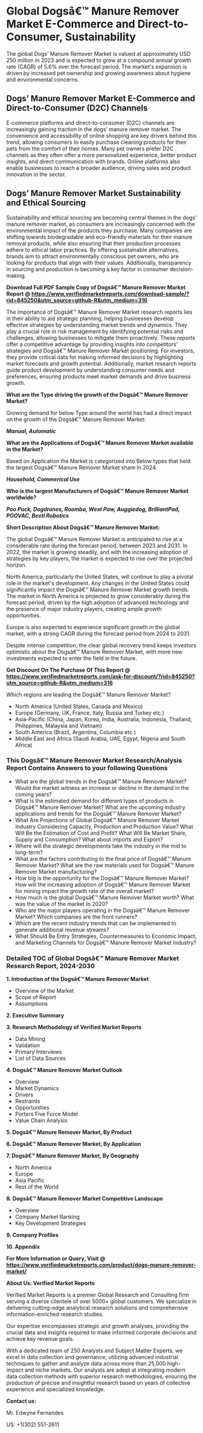 <h1>Global Dogsâ€™ Manure Remover Market E-Commerce and Direct-to-Consumer, Sustainability</h1><p class=""><p>The global Dogs’ Manure Remover Market is valued at approximately USD 250 million in 2023 and is expected to grow at a compound annual growth rate (CAGR) of 5.6% over the forecast period. The market's expansion is driven by increased pet ownership and growing awareness about hygiene and environmental concerns.</p><h2>Dogs’ Manure Remover Market E-Commerce and Direct-to-Consumer (D2C) Channels</h2><p>E-commerce platforms and direct-to-consumer (D2C) channels are increasingly gaining traction in the dogs’ manure remover market. The convenience and accessibility of online shopping are key drivers behind this trend, allowing consumers to easily purchase cleaning products for their pets from the comfort of their homes. Many pet owners prefer D2C channels as they often offer a more personalized experience, better product insights, and direct communication with brands. Online platforms also enable businesses to reach a broader audience, driving sales and product innovation in the sector.</p><h2>Dogs’ Manure Remover Market Sustainability and Ethical Sourcing</h2><p>Sustainability and ethical sourcing are becoming central themes in the dogs’ manure remover market, as consumers are increasingly concerned with the environmental impact of the products they purchase. Many companies are shifting towards biodegradable and eco-friendly materials for their manure removal products, while also ensuring that their production processes adhere to ethical labor practices. By offering sustainable alternatives, brands aim to attract environmentally conscious pet owners, who are looking for products that align with their values. Additionally, transparency in sourcing and production is becoming a key factor in consumer decision-making.</p></p><p class=""><strong>Download Full PDF Sample Copy of Dogsâ€™ Manure Remover Market Report @ <a href="https://www.verifiedmarketreports.com/download-sample/?rid=845250&utm_source=github-R&utm_medium=316" target="_blank">https://www.verifiedmarketreports.com/download-sample/?rid=845250&utm_source=github-R&utm_medium=316</a></strong></p><p>The importance of&nbsp;Dogsâ€™ Manure Remover Market research reports lies in their ability to aid strategic planning, helping businesses develop effective strategies by understanding market trends and dynamics. They play a crucial role in risk management by identifying potential risks and challenges, allowing businesses to mitigate them proactively. These reports offer a competitive advantage by providing insights into competitors' strategies and Dogsâ€™ Manure Remover Market positioning. For investors, they provide critical data for making informed decisions by highlighting market forecasts and growth potential. Additionally, market research reports guide product development by understanding consumer needs and preferences, ensuring products meet market demands and drive business growth.</p><p><strong>What are the&nbsp;Type driving the growth of the Dogsâ€™ Manure Remover Market?</strong></p><p id="" class="">Growing demand for below Type around the world has had a direct impact on the growth of the Dogsâ€™ Manure Remover Market:</p><p class=""><em><strong>Manual, Automatic</strong></em></p><p class=""><strong>What are the&nbsp;Applications&nbsp;of Dogsâ€™ Manure Remover Market available in the Market?</strong></p><p id="" class="">Based on Application the Market is categorized into Below types that held the largest Dogsâ€™ Manure Remover Market share In 2024.</p><p class=""><em><strong>Household, Commerical Use</strong></em></p><p class=""><strong>Who is the largest Manufacturers of Dogsâ€™ Manure Remover Market worldwide?</strong></p><p><em><strong>Poo Puck, Dogdrones, Roomba, West Paw, Auggiedog, BrilliantPad, POOVAC, Beetl Robotics</strong></em></p><p id="" class=""><strong>Short Description About Dogsâ€™ Manure Remover Market:</strong></p><p>The global Dogsâ€™ Manure Remover Market is anticipated to rise at a considerable rate during the forecast period, between 2023 and 2031. In 2022, the market is growing steadily, and with the increasing adoption of strategies by key players, the market is expected to rise over the projected horizon.</p><p>North America, particularly the United States, will continue to play a pivotal role in the market's development. Any changes in the United States could significantly impact the Dogsâ€™ Manure Remover Market growth trends. The market in North America is projected to grow considerably during the forecast period, driven by the high adoption of advanced technology and the presence of major industry players, creating ample growth opportunities.</p><p>Europe is also expected to experience significant growth in the global market, with a strong CAGR during the forecast period from 2024 to 2031.</p><p>Despite intense competition, the clear global recovery trend keeps investors optimistic about the Dogsâ€™ Manure Remover Market, with more new investments expected to enter the field in the future.</p><p id="" class=""><strong>Get Discount On The Purchase Of This Report @ <a href="https://www.verifiedmarketreports.com/ask-for-discount/?rid=845250?utm_source=github-R&utm_medium=316" target="_blank">https://www.verifiedmarketreports.com/ask-for-discount/?rid=845250?utm_source=github-R&utm_medium=316</a></strong></p><p class="">Which regions are leading the Dogsâ€™ Manure Remover Market?</p><ul><li>North America (United States, Canada and Mexico)</li><li>Europe (Germany, UK, France, Italy, Russia and Turkey etc.)</li><li>Asia-Pacific (China, Japan, Korea, India, Australia, Indonesia, Thailand, Philippines, Malaysia and Vietnam)</li><li>South America (Brazil, Argentina, Columbia etc.)</li><li>Middle East and Africa (Saudi Arabia, UAE, Egypt, Nigeria and South Africa)</li></ul><h3 id="" class="">This Dogsâ€™ Manure Remover Market Research/Analysis Report Contains Answers to your following Questions</h3><ul><li>What are the global trends in the Dogsâ€™ Manure Remover Market? Would the market witness an increase or decline in the demand in the coming years?</li><li>What is the estimated demand for different types of products in Dogsâ€™ Manure Remover Market? What are the upcoming industry applications and trends for the Dogsâ€™ Manure Remover Market?</li><li>What Are Projections of Global Dogsâ€™ Manure Remover Market Industry Considering Capacity, Production and Production Value? What Will Be the Estimation of Cost and Profit? What Will Be Market Share, Supply and Consumption? What about imports and Export?</li><li>Where will the strategic developments take the industry in the mid to long-term?</li><li>What are the factors contributing to the final price of Dogsâ€™ Manure Remover Market? What are the raw materials used for Dogsâ€™ Manure Remover Market manufacturing?</li><li>How big is the opportunity for the Dogsâ€™ Manure Remover Market? How will the increasing adoption of Dogsâ€™ Manure Remover Market for mining impact the growth rate of the overall market?</li><li>How much is the global Dogsâ€™ Manure Remover Market worth? What was the value of the market In 2020?</li><li>Who are the major players operating in the Dogsâ€™ Manure Remover Market? Which companies are the front runners?</li><li>Which are the recent industry trends that can be implemented to generate additional revenue streams?</li><li>What Should Be Entry Strategies, Countermeasures to Economic Impact, and Marketing Channels for Dogsâ€™ Manure Remover Market Industry?</li></ul><h3 id="" class="">Detailed TOC of Global Dogsâ€™ Manure Remover Market Research Report, 2024-2030</h3><p id="" class=""><strong>1. Introduction of the Dogsâ€™ Manure Remover Market</strong></p><ul><li>Overview of the Market</li><li>Scope of Report</li><li>Assumptions</li></ul><p id="" class=""><strong>2. Executive Summary</strong></p><p id="" class=""><strong>3. Research Methodology of Verified Market Reports</strong></p><ul><li>Data Mining</li><li>Validation</li><li>Primary Interviews</li><li>List of Data Sources</li></ul><p id="" class=""><strong>4. Dogsâ€™ Manure Remover Market Outlook</strong></p><ul><li>Overview</li><li>Market Dynamics</li><li>Drivers</li><li>Restraints</li><li>Opportunities</li><li>Porters Five Force Model</li><li>Value Chain Analysis</li></ul><p id="" class=""><strong>5. Dogsâ€™ Manure Remover Market, By Product</strong></p><p id="" class=""><strong>6. Dogsâ€™ Manure Remover Market, By Application</strong></p><p id="" class=""><strong>7. Dogsâ€™ Manure Remover Market, By Geography</strong></p><ul><li>North America</li><li>Europe</li><li>Asia Pacific</li><li>Rest of the World</li></ul><p id="" class=""><strong>8. Dogsâ€™ Manure Remover Market Competitive Landscape</strong></p><ul><li>Overview</li><li>Company Market Ranking</li><li>Key Development Strategies</li></ul><p id="" class=""><strong>9. Company Profiles</strong></p><p id="" class=""><strong>10. Appendix</strong></p><p id="" class=""><strong>For More Information or Query, Visit @ <a href="https://www.verifiedmarketreports.com/product/dogs-manure-remover-market/" target="_blank">https://www.verifiedmarketreports.com/product/dogs-manure-remover-market/</a></strong></p><p id="" class=""><strong>About Us: Verified Market Reports</strong></p><p id="" class="">Verified Market Reports is a premier Global Research and Consulting firm serving a diverse clientele of over 5000+ global customers. We specialize in delivering cutting-edge analytical research solutions and comprehensive information-enriched research studies.</p><p id="" class="">Our expertise encompasses strategic and growth analyses, providing the crucial data and insights required to make informed corporate decisions and achieve key revenue goals.</p><p id="" class="">With a dedicated team of 250 Analysts and Subject Matter Experts, we excel in data collection and governance, utilizing advanced industrial techniques to gather and analyze data across more than 25,000 high-impact and niche markets. Our analysts are adept at integrating modern data collection methods with superior research methodologies, ensuring the production of precise and insightful research based on years of collective experience and specialized knowledge.</p><p id="" class=""><strong>Contact us:</strong></p><p id="" class="">Mr. Edwyne Fernandes</p><p id="" class="">US: +1(302) 551-2611</p>